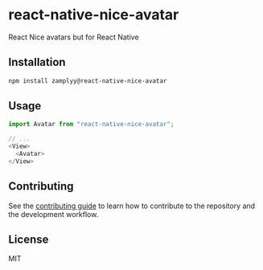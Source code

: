 # react-native-nice-avatar

React Nice avatars but for React Native

## Installation

```sh
npm install zamplyy@react-native-nice-avatar
```

## Usage

```js
import Avatar from "react-native-nice-avatar";

// ...
<View>
  <Avatar>
</View>
```

## Contributing

See the [contributing guide](CONTRIBUTING.md) to learn how to contribute to the repository and the development workflow.

## License

MIT
